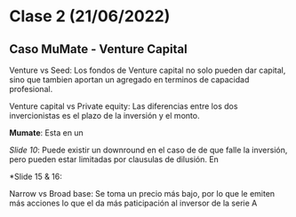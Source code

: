 # Clase 2 (21/06/2022)

## Caso MuMate - Venture Capital
Venture vs Seed: Los fondos de Venture capital no solo pueden dar capital, sino que tambien aportan un agregado en terminos de capacidad profesional. 

Venture capital vs Private equity: Las diferencias entre los dos invercionistas es el plazo de la inversión y el monto. 

**Mumate**: Esta en un

*Slide 10*:
Puede existir un downround en el caso de de que falle la inversión, pero pueden estar limitadas por clausulas de dilusión. En 

*Slide 15 & 16:

Narrow vs Broad base: Se toma un precio más bajo, por lo que le emiten más acciones lo que el da más paticipación al inversor de la serie A